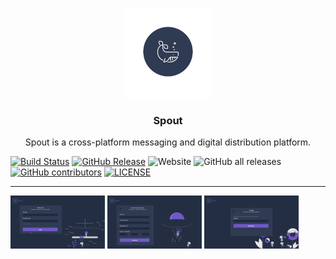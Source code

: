 <p align="center">
    <a href="https://spout.web.app/"><img width="144px" src="https://raw.githubusercontent.com/esogelola/Spout/master/assets/SPOUT.png"></a>
    <h3 align="center">Spout</h3>
    <p align="center">Spout is a cross-platform messaging and digital distribution platform.<p>
</p>

[![Build Status](https://travis-ci.com/esogelola/Spout.svg?branch=master)](https://travis-ci.com/esogelola/Spout)
[![GitHub Release](https://img.shields.io/github/release/esogelola/spout.svg?style=flat)]()
![Website](https://img.shields.io/website?url=https%3A%2F%2Fspout.web.app)
![GitHub all releases](https://img.shields.io/github/downloads/esogelola/spout/total)
[![GitHub contributors](https://img.shields.io/github/contributors/esogelola/Spout.svg?style=flat)](https://github.com/esogelola/Spout/graphs/contributors)
[![LICENSE](https://img.shields.io/github/license/esogelola/spout)](https://github.com/esogelola/spout/blob/master/LICENSE)

---

<p float="left">
  <img src="https://raw.githubusercontent.com/esogelola/Spout/master/assets/Login.png" width="30%" />
   <img src="https://raw.githubusercontent.com/esogelola/Spout/master/assets/Register.png" width="30%" />
    <img src="https://raw.githubusercontent.com/esogelola/Spout/master/assets/Forgot.png" width="30%" />
   
</p>
